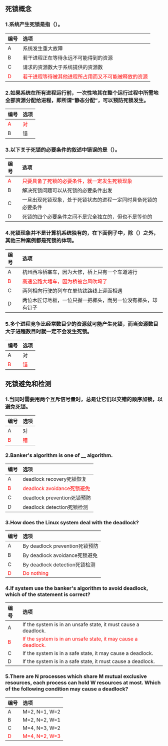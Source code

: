 ## 死锁概念

### 1.系统产生死锁是指（）。
|编号|选项|
|:-|:-|
|A|系统发生重大故障|
|B|若干进程正在等待永远不可能得到的资源|
|C|请求的资源数大于系统提供的资源数|
|<font color="red">D|<font color="red">若干进程等待被其他进程所占用而又不可能被释放的资源|

### 2.如果系统在所有进程运行前，一次性地其在整个运行过程中所需地全部资源分配给进程，即所谓“静态分配”，可以预防死锁发生。
|编号|选项|
|:-|:-|
|<font color="red">A|<font color="red">对|
|B|错|

### 3.以下关于死锁的必要条件的叙述中错误的是（）。
|编号|选项|
|:-|:-|
|<font color="red">A|<font color="red">只要具备了死锁的必要条件，就一定发生死锁现象|
|B|解决死锁问题可以从死锁的必要条件出发|
|C|一旦出现死锁现象，处于死锁状态的进程一定同时具备死锁的必要条件|
|D|死锁的四个必要条件之间不是完全独立的，但也不是等价的|

### 4.死锁现象并不是计算机系统独有的，在下面例子中，除（）之外，其他三种案例都是死锁的体现。
|编号|选项|
|:-|:-|
|A|杭州西冷桥塞车，因为大修，桥上只有一个车道通行|
|<font color="red">B|<font color="red">高速公路大堵车，因为桥被台风吹垮了|
|C|两列相向行驶的列车在单轨铁路线上迎面相遇|
|D|两位木匠订地板，一位只握一把榔头，而另一位没有榔头，却有钉子|

### 5.多个进程竞争比经常数目少的资源就可能产生死锁，而当资源数目大于进程数目时就一定不会发生死锁。
|编号|选项|
|:-|:-|
|A|对|
|<font color="red">B|<font color="red">错|

## 死锁避免和检测

### 1.当同时需要用两个互斥信号量时，总是让它们以交错的顺序加锁，以避免死锁。
|编号|选项|
|:-|:-|
|A|对|
|<font color="red">B|<font color="red">错|

### 2.Banker's algorithm is one of __ algorithm.
|编号|选项|
|:-|:-|
|A|deadlock recovery死锁恢复|
|<font color="red">B|<font color="red">deadlock avoidance死锁避免|
|C|deadlock prevention死锁预防|
|D|deadlock detection死锁检测|

### 3.How does the Linux system deal with the deadlock?
|编号|选项|
|:-|:-|
|A|By deadlock prevention死锁预防|
|B|By deadlock avoidance死锁避免|
|C|By deadlock detection死锁检测|
|<font color="red">D|<font color="red">Do nothing|

### 4.If system use the banker's algorithm to avoid deadlock, which of the statement is correct?
|编号|选项|
|:-|:-|
|A|If the system is in an unsafe state, it must cause a deadlock.|
|<font color="red">B|<font color="red">If the system is in an unsafe state, it may cause a deadlock.|
|C|If the system is in a safe state, it may cause a deadlock.|
|D|If the system is in a safe state, it must cause a deadlock.|

### 5.There are N processes which share M mutual exclusive resources, each process can hold W resources at most. Which of the following condition may cause a deadlock?
|编号|选项|
|:-|:-|
|A|M=2, N=1, W=2|
|B|M=2, N=2, W=1|
|C|M=4, N=3, W=2|
|<font color="red">D|<font color="red">M=4, N=2, W=3|


